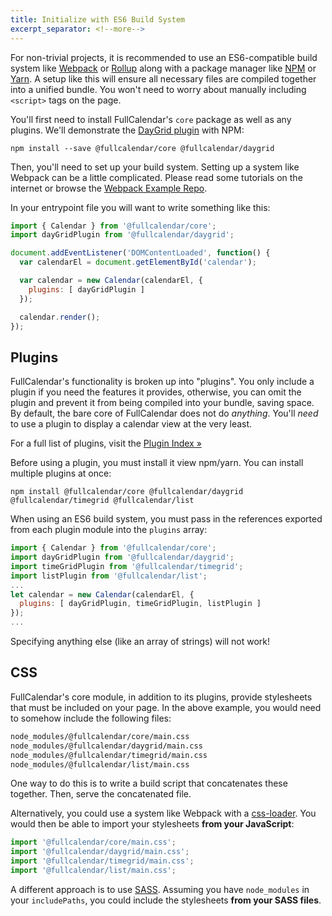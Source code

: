 ```yaml
---
title: Initialize with ES6 Build System
excerpt_separator: <!--more-->
---
```


For non-trivial projects, it is recommended to use an ES6-compatible build system like [Webpack](https://webpack.js.org/) or [Rollup](https://rollupjs.org) along with a package manager like [NPM](https://www.npmjs.com/) or [Yarn](https://yarnpkg.com).<!--more--> A setup like this will ensure all necessary files are compiled together into a unified bundle. You won't need to worry about manually including `<script>` tags on the page.

You'll first need to install FullCalendar's `core` package as well as any plugins. We'll demonstrate the [DayGrid plugin](daygrid-view) with NPM:

```
npm install --save @fullcalendar/core @fullcalendar/daygrid
```

Then, you'll need to set up your build system. Setting up a system like Webpack can be a little complicated. Please read some tutorials on the internet or browse the [Webpack Example Repo](https://github.com/fullcalendar/webpack-example/tree/v4).

In your entrypoint file you will want to write something like this:

```js
import { Calendar } from '@fullcalendar/core';
import dayGridPlugin from '@fullcalendar/daygrid';

document.addEventListener('DOMContentLoaded', function() {
  var calendarEl = document.getElementById('calendar');

  var calendar = new Calendar(calendarEl, {
    plugins: [ dayGridPlugin ]
  });

  calendar.render();
});
```

## Plugins

FullCalendar's functionality is broken up into "plugins". You only include a plugin if you need the features it provides, otherwise, you can omit the plugin and prevent it from being compiled into your bundle, saving space. By default, the bare core of FullCalendar does not do *anything*. You'll *need* to use a plugin to display a calendar view at the very least.

For a full list of plugins, visit the [Plugin Index &raquo;](plugin-index)

Before using a plugin, you must install it view npm/yarn. You can install multiple plugins at once:

```
npm install @fullcalendar/core @fullcalendar/daygrid @fullcalendar/timegrid @fullcalendar/list
```

When using an ES6 build system, you must pass in the references exported from each plugin module into the `plugins` array:

```js
import { Calendar } from '@fullcalendar/core';
import dayGridPlugin from '@fullcalendar/daygrid';
import timeGridPlugin from '@fullcalendar/timegrid';
import listPlugin from '@fullcalendar/list';
...
let calendar = new Calendar(calendarEl, {
  plugins: [ dayGridPlugin, timeGridPlugin, listPlugin ]
});
...
```

Specifying anything else (like an array of strings) will not work!

## CSS

FullCalendar's core module, in addition to its plugins, provide stylesheets that must be included on your page. In the above example, you would need to somehow include the following files:

```html
node_modules/@fullcalendar/core/main.css
node_modules/@fullcalendar/daygrid/main.css
node_modules/@fullcalendar/timegrid/main.css
node_modules/@fullcalendar/list/main.css
```

One way to do this is to write a build script that concatenates these together. Then, serve the concatenated file.

Alternatively, you could use a system like Webpack with a [css-loader](https://github.com/webpack-contrib/css-loader). You would then be able to import your stylesheets **from your JavaScript**:

```js
import '@fullcalendar/core/main.css';
import '@fullcalendar/daygrid/main.css';
import '@fullcalendar/timegrid/main.css';
import '@fullcalendar/list/main.css';
```

A different approach is to use [SASS](https://sass-lang.com/). Assuming you have `node_modules` in your `includePaths`, you could include the stylesheets **from your SASS files**.
